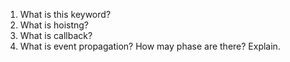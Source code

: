 1. What is this keyword?
2. What is hoistng?
3. What is callback?
4. What is event propagation? How may phase are there? Explain.
